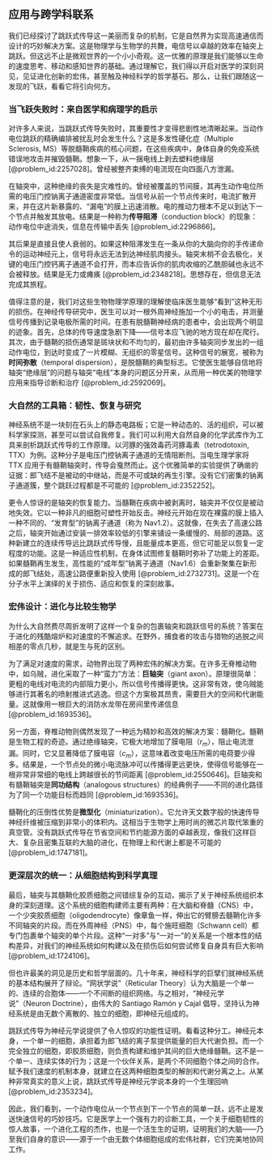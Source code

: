## 应用与跨学科联系

我们已经探讨了跳跃式传导这一美丽而复杂的机制，它是自然界为实现高速通信而设计的巧妙解决方案。这是物理学与生物学的共舞，电信号以卓越的效率在轴突上跳跃。但这远不止是微观世界的一个小小奇观。这一优雅的原理是我们能够以生命的速度思考、移动和感知世界的基础。通过理解它，我们得以开启对医学的深刻洞见，见证进化创新的宏伟，甚至触及神经科学的哲学基石。那么，让我们跟随这一发现的飞跃，看看它将引向何方。

### 当飞跃失败时：来自医学和病理学的启示

对许多人来说，当跳跃式传导失败时，其重要性才变得悲剧性地清晰起来。当动作电位跳跃的精确编排被扰乱时会发生什么？这是多发性硬化症（Multiple Sclerosis, MS）等脱髓鞘疾病的核心问题，在这些疾病中，身体自身的免疫系统错误地攻击并摧毁髓鞘。想象一下，从一捆电线上剥去塑料绝缘层 [@problem_id:2257028]。曾经被整齐束缚的电流现在向四面八方泄漏。

在轴突中，这种绝缘的丧失是灾难性的。曾经被覆盖的节间膜，其再生动作电位所需的电压门控钠离子通道密度非常低。当信号从前一个节点传来时，电流扩散开来，并在这片新暴露的、“漏电”的膜上迅速消散。电的推动力根本不足以到达下一个节点并触发其放电。结果是一种称为**传导阻滞**（conduction block）的现象：动作电位中途消失，信息在传输中丢失 [@problem_id:2296866]。

其后果是直接且使人衰弱的。如果这种阻滞发生在一条从你的大脑向你的手传递命令的运动神经元上，信号将永远无法到达神经肌肉接头。轴突末梢不会去极化，关键的电压门控钙离子通道不会打开，而本应告诉你的肌肉收缩的乙酰胆碱也永远不会被释放。结果是无力或瘫痪 [@problem_id:2348218]。思想存在，但信息无法完成其旅程。

值得注意的是，我们对这些生物物理学原理的理解使临床医生能够“看到”这种无形的损伤。在神经传导研究中，医生可以对一根外周神经施加一个小的电击，并测量信号传播到记录电极所需的时间。在患有脱髓鞘神经病的患者中，会出现两个明显的迹象。首先，总体的传导速度急剧下降——信号本应飞驰的地方现在却在爬行。其次，由于髓鞘的损伤通常是斑块状和不均匀的，最初由许多轴突同步发出的一组动作电位，到达时变成了一片模糊、无组织的零星信号。这种信号的展宽，被称为**时间弥散**（temporal dispersion），是脱髓鞘的典型标志。它使医生能够自信地将轴突“绝缘层”的问题与轴突“电线”本身的问题区分开来，从而用一种优美的物理学应用来指导诊断和治疗 [@problem_id:2592069]。

### 大自然的工具箱：韧性、恢复与研究

神经系统不是一块刻在石头上的静态电路板；它是一种动态的、活的组织，可以被科学家探测，甚至可以尝试自我修复。我们可以利用大自然自身的化学武库作为工具来剖析跳跃式传导的工作原理。以河豚的强效毒药河豚毒素（tetrodotoxin, TTX）为例。这种分子是电压门控钠离子通道的无情阻断剂。当电生理学家将 TTX 应用于有髓鞘轴突时，传导会戛然而止。这个优雅简单的实验提供了确凿的证据：郎飞结不是被动的中继站，而是不可或缺的再生引擎。没有它们密集的钠离子通道簇，整个跳跃过程都是不可能的 [@problem_id:2352252]。

更令人惊讶的是轴突的恢复能力。当髓鞘在疾病中被剥离时，轴突并不仅仅是被动地失效。它以一种非凡的细胞可塑性开始反击。神经元开始在现在裸露的膜上插入一种不同的、“发育型”的钠离子通道（称为 Nav$1.2$）。这就像，在失去了高速公路之后，轴突开始通过安装一排效率较低的引擎来铺设一条缓慢的、局部的道路。这种新建立的连续传导远比跳跃式传导慢，且能量成本更高，但它可能足以恢复一定程度的功能。这是一种适应性机制，在身体试图修复髓鞘时弥补了功能上的差距。如果髓鞘再生发生，高性能的“成年型”钠离子通道（Nav$1.6$）会重新聚集在新形成的郎飞结处，高速公路便重新投入使用 [@problem_id:2732731]。这是一个在分子水平上演绎的关于损伤、适应和恢复的深刻故事。

### 宏伟设计：进化与比较生物学

为什么大自然费尽周折发明了这样一个复杂的包裹轴突和跳跃信号的系统？答案在于进化的残酷熔炉和对速度的不懈追求。在野外，捕食者的攻击与猎物的逃脱之间相差的零点几秒，就是生与死的区别。

为了满足对速度的需求，动物界出现了两种宏伟的解决方案。在许多无脊椎动物中，如乌贼，进化采取了一种“蛮力”方法：**巨轴突**（giant axon）。原理很简单：更粗的电线对电流的内部阻力更小，所以信号传播得更快。这非常有效，使乌贼能够进行其著名的喷射推进式逃逸。但这个方案极其昂贵，需要巨大的空间和代谢能量。这就像用一根巨大的消防水龙带在房间里传递信息 [@problem_id:1693536]。

另一方面，脊椎动物则偶然发现了一种远为精妙和高效的解决方案：髓鞘化。髓鞘是生物工程的奇迹。通过绝缘轴突，它极大地增加了膜电阻（$r_m$），阻止电流泄漏。同时，它又显著降低了膜电容（$c_m$），这意味着改变电压所需的电荷要少得多。结果是，一个节点处的微小电流脉冲可以传播得更远更快，使得信号能够在一根非常非常细的电线上跨越很长的节间距离 [@problem_id:2550646]。巨轴突和有髓鞘轴突是**同功结构**（analogous structures）的经典例子——不同的进化路径为了同一个功能目标而趋同 [@problem_id:1693536]。

髓鞘化的压倒性优势是**微型化**（miniaturization）。它允许天文数字般的快速传导神经纤维被压缩到非常小的体积内。这相当于生物学上用时尚的微芯片取代笨重的真空管。没有跳跃式传导在节省空间和节约能源方面的卓越表现，像我们这样巨大、复杂且密集互联的大脑的进化，在物理上和代谢上都是不可能的 [@problem_id:1747181]。

### 更深层次的统一：从细胞结构到科学真理

最后，轴突与其髓鞘化胶质细胞之间错综复杂的互动，揭示了关于神经系统组织本身的深刻道理。这个系统的细胞构建师主要有两种：在大脑和脊髓（CNS）中，一个少突胶质细胞（oligodendrocyte）像章鱼一样，伸出它的臂膀去髓鞘化许多不同轴突的片段。而在外周神经（PNS）中，每个施旺细胞（Schwann cell）都专门包裹单个轴突的单个片段。这种“一对多”与“一对一”的关系是一个根本性的结构差异，对我们的神经系统如何构建以及在损伤后如何尝试修复自身具有巨大影响 [@problem_id:1724106]。

但也许最美的洞见是历史和哲学层面的。几十年来，神经科学的巨擘们就神经系统的基本结构展开了辩论。“网状学说”（Reticular Theory）认为大脑是一个单一的、连续的合胞体——一个不间断的组织网络。与之相对，“神经元学说”（Neuron Doctrine），由伟大的 Santiago Ramón y Cajal 倡导，坚持认为神经系统是由无数个离散的、独立的细胞，即神经元组成的。

跳跃式传导为神经元学说提供了令人惊叹的功能性证明。看看这种分工。神经元本身，一个单一的细胞，承担着为郎飞结的离子泵提供能量的巨大代谢负担。而一个完全独立的细胞，即胶质细胞，则负责构建和维护其间的巨大绝缘髓鞘。这不是一个单一、连续实体的行为；这是一个伙伴关系，是两个不同细胞个体之间的合作。赋予我们速度的机制本身，就建立在这两种细胞类型的解剖和代谢分离之上。从某种非常真实的意义上说，跳跃式传导是神经元学说本身的一个生理回响 [@problem_id:2353234]。

因此，我们看到，一个动作电位从一个节点到下一个节点的简单一跃，远不止是发送快速信号的巧妙技巧。它是医学上一个强有力的诊断工具，一个关于细胞韧性的惊人故事，一个进化工程的杰作，也是一个活生生的证明，证明我们的大脑——乃至我们自身的意识——源于一个由无数个体细胞组成的宏伟社群，它们完美地协同工作。